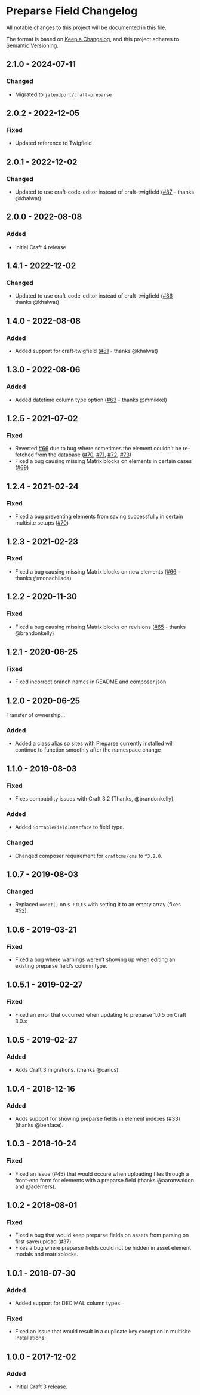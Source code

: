 # Preparse Field Changelog

All notable changes to this project will be documented in this file.

The format is based on [Keep a Changelog](https://keepachangelog.com/en/1.0.0/), and this project adheres to [Semantic Versioning](https://semver.org/spec/v2.0.0.html).

## 2.1.0 - 2024-07-11
### Changed
- Migrated to `jalendport/craft-preparse`

## 2.0.2 - 2022-12-05
### Fixed
- Updated reference to Twigfield

## 2.0.1 - 2022-12-02
### Changed
- Updated to use craft-code-editor instead of craft-twigfield ([#87](https://github.com/jalendport/craft-preparse/pull/87) - thanks @khalwat)

## 2.0.0 - 2022-08-08
### Added
- Initial Craft 4 release

## 1.4.1 - 2022-12-02
### Changed
- Updated to use craft-code-editor instead of craft-twigfield ([#86](https://github.com/jalendport/craft-preparse/pull/86) - thanks @khalwat)

## 1.4.0 - 2022-08-08
### Added
- Added support for craft-twigfield ([#81](https://github.com/jalendport/craft-preparse/pull/81) - thanks @khalwat)

## 1.3.0 - 2022-08-06
### Added
- Added datetime column type option ([#63](https://github.com/jalendport/craft-preparse/pull/63) - thanks @mmikkel)

## 1.2.5 - 2021-07-02
### Fixed
- Reverted [#66](https://github.com/jalendport/craft-preparse/pull/66) due to bug where sometimes the element couldn't be re-fetched from the database ([#70](https://github.com/jalendport/craft-preparse/issues/70), [#71](https://github.com/jalendport/craft-preparse/issues/71), [#72](https://github.com/jalendport/craft-preparse/issues/72), [#73](https://github.com/jalendport/craft-preparse/issues/73))
- Fixed a bug causing missing Matrix blocks on elements in certain cases ([#69](https://github.com/jalendport/craft-preparse/issues/69))

## 1.2.4 - 2021-02-24
### Fixed
- Fixed a bug preventing elements from saving successfully in certain multisite setups ([#70](https://github.com/jalendport/craft-preparse/pull/70))

## 1.2.3 - 2021-02-23
### Fixed
- Fixed a bug causing missing Matrix blocks on new elements ([#66](https://github.com/jalendport/craft-preparse/pull/66) - thanks @monachilada)

## 1.2.2 - 2020-11-30
### Fixed
- Fixed a bug causing missing Matrix blocks on revisions ([#65](https://github.com/jalendport/craft-preparse/pull/65) - thanks @brandonkelly)

## 1.2.1 - 2020-06-25
### Fixed
- Fixed incorrect branch names in README and composer.json

## 1.2.0 - 2020-06-25
Transfer of ownership...

### Added
- Added a class alias so sites with Preparse currently installed will continue to function smoothly after the namespace change

## 1.1.0 - 2019-08-03
### Fixed
- Fixes compability issues with Craft 3.2 (Thanks, @brandonkelly).

### Added
- Added `SortableFieldInterface` to field type.

### Changed
- Changed composer requirement for `craftcms/cms` to `^3.2.0`.

## 1.0.7 - 2019-08-03
### Changed
- Replaced `unset()` on `$_FILES` with setting it to an empty array (fixes #52).

## 1.0.6 - 2019-03-21
### Fixed
- Fixed a bug where warnings weren’t showing up when editing an existing preparse field’s column type.

## 1.0.5.1 - 2019-02-27
### Fixed
- Fixed an error that occurred when updating to preparse 1.0.5 on Craft 3.0.x

## 1.0.5 - 2019-02-27
### Added
- Adds Craft 3 migrations. (thanks @carlcs). 

## 1.0.4 - 2018-12-16
### Added
- Adds support for showing preparse fields in element indexes (#33) (thanks @benface). 

## 1.0.3 - 2018-10-24
### Fixed
- Fixed an issue (#45) that would occure when uploading files through a front-end form for elements with a preparse field (thanks @aaronwaldon and @ademers). 

## 1.0.2 - 2018-08-01
### Fixed
- Fixed a bug that would keep preparse fields on assets from parsing on first save/upload (#37). 
- Fixes a bug where preparse fields could not be hidden in asset element modals and matrixblocks.

## 1.0.1 - 2018-07-30
### Added
- Added support for DECIMAL column types.

### Fixed
- Fixed an issue that would result in a duplicate key exception in multisite installations. 

## 1.0.0 - 2017-12-02
### Added
- Initial Craft 3 release.
